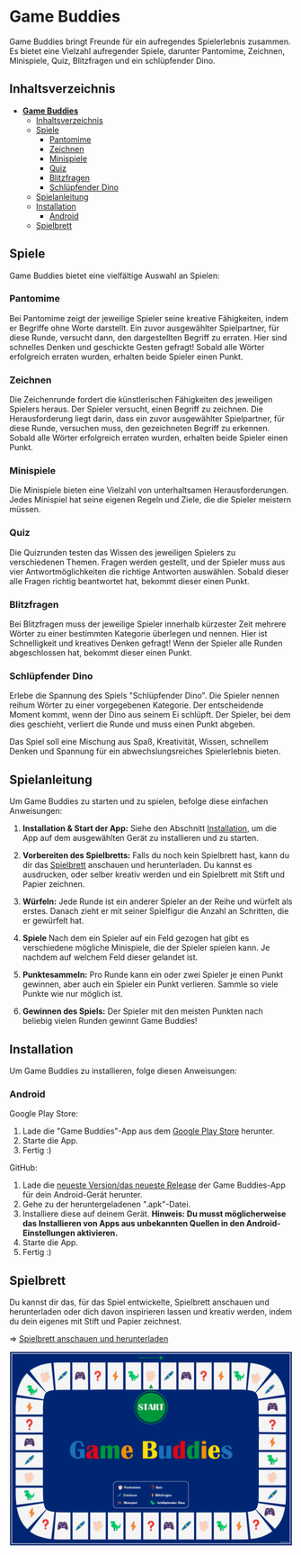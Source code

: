 [comment]: <> (Created with VSC)

# **Game Buddies**

Game Buddies bringt Freunde für ein aufregendes Spielerlebnis zusammen. Es bietet eine Vielzahl aufregender Spiele, darunter Pantomime, Zeichnen, Minispiele, Quiz, Blitzfragen und ein schlüpfender Dino.


## Inhaltsverzeichnis

[comment]: <> (For Table of Contents run "Ctrl-Shift-P" and "Create Table of Contents")
- [**Game Buddies**](#game-buddies)
  - [Inhaltsverzeichnis](#inhaltsverzeichnis)
  - [Spiele](#spiele)
    - [Pantomime](#pantomime)
    - [Zeichnen](#zeichnen)
    - [Minispiele](#minispiele)
    - [Quiz](#quiz)
    - [Blitzfragen](#blitzfragen)
    - [Schlüpfender Dino](#schlüpfender-dino)
  - [Spielanleitung](#spielanleitung)
  - [Installation](#installation)
    - [Android](#android)
  - [Spielbrett](#spielbrett)



## Spiele
Game Buddies bietet eine vielfältige Auswahl an Spielen:

### Pantomime
Bei Pantomime zeigt der jeweilige Spieler seine kreative Fähigkeiten, indem er Begriffe ohne Worte darstellt. Ein zuvor ausgewählter Spielpartner, für diese Runde, versucht dann, den dargestellten Begriff zu erraten. Hier sind schnelles Denken und geschickte Gesten gefragt! Sobald alle Wörter erfolgreich erraten wurden, erhalten beide Spieler einen Punkt.

### Zeichnen
Die Zeichenrunde fordert die künstlerischen Fähigkeiten des jeweiligen Spielers heraus. Der Spieler versucht, einen Begriff zu zeichnen. Die Herausforderung liegt darin, dass ein zuvor ausgewählter Spielpartner, für diese Runde, versuchen muss, den gezeichneten Begriff zu erkennen. Sobald alle Wörter erfolgreich erraten wurden, erhalten beide Spieler einen Punkt.

### Minispiele
Die Minispiele bieten eine Vielzahl von unterhaltsamen Herausforderungen. Jedes Minispiel hat seine eigenen Regeln und Ziele, die die Spieler meistern müssen.

### Quiz
Die Quizrunden testen das Wissen des jeweiligen Spielers zu verschiedenen Themen. Fragen werden gestellt, und der Spieler muss aus vier Antwortmöglichkeiten die richtige Antworten auswählen. Sobald dieser alle Fragen richtig beantwortet hat, bekommt dieser einen Punkt.

### Blitzfragen
Bei Blitzfragen muss der jeweilige Spieler innerhalb kürzester Zeit mehrere Wörter zu einer bestimmten Kategorie überlegen und nennen. Hier ist Schnelligkeit und kreatives Denken gefragt! Wenn der Spieler alle Runden abgeschlossen hat, bekommt dieser einen Punkt.

### Schlüpfender Dino
Erlebe die Spannung des Spiels "Schlüpfender Dino". Die Spieler nennen reihum Wörter zu einer vorgegebenen Kategorie. Der entscheidende Moment kommt, wenn der Dino aus seinem Ei schlüpft. Der Spieler, bei dem dies geschieht, verliert die Runde und muss einen Punkt abgeben.

Das Spiel soll eine Mischung aus Spaß, Kreativität, Wissen, schnellem Denken und Spannung für ein abwechslungsreiches Spielerlebnis bieten.


## Spielanleitung

Um Game Buddies zu starten und zu spielen, befolge diese einfachen Anweisungen:

1. **Installation & Start der App:** Siehe den Abschnitt [Installation](#installation), um die App auf dem ausgewählten Gerät zu installieren und zu starten.

2. **Vorbereiten des Spielbretts:** Falls du noch kein Spielbrett hast, kann du dir das [Spielbrett](#spielbrett) anschauen und herunterladen. Du kannst es ausdrucken, oder selber kreativ werden und ein Spielbrett mit Stift und Papier zeichnen.

3. **Würfeln:** Jede Runde ist ein anderer Spieler an der Reihe und würfelt als erstes. Danach zieht er mit seiner Spielfigur die Anzahl an Schritten, die er gewürfelt hat.

4. **Spiele** Nach dem ein Spieler auf ein Feld gezogen hat gibt es verschiedene mögliche Minispiele, die der Spieler spielen kann. Je nachdem auf welchem Feld dieser gelandet ist.

5. **Punktesammeln:** Pro Runde kann ein oder zwei Spieler je einen Punkt gewinnen, aber auch ein Spieler ein Punkt verlieren. Sammle so viele Punkte wie nur möglich ist.

6. **Gewinnen des Spiels:** Der Spieler mit den meisten Punkten nach beliebig vielen Runden gewinnt Game Buddies!


## Installation

Um Game Buddies zu installieren, folge diesen Anweisungen:

### Android

Google Play Store:
1. Lade die "Game Buddies"-App aus dem [Google Play Store](TODO) herunter.
2. Starte die App.
3. Fertig :)

GitHub:
1. Lade die [neueste Version/das neueste Release](https://github.com/Creative-Cave-Company/game_buddies_releases/releases) der Game Buddies-App für dein Android-Gerät herunter.
2. Gehe zu der heruntergeladenen ".apk"-Datei.
3. Installiere diese auf deinem Gerät. **Hinweis: Du musst möglicherweise das Installieren von Apps aus unbekannten Quellen in den Android-Einstellungen aktivieren.**
4. Starte die App.
5. Fertig :)


## Spielbrett
Du kannst dir das, für das Spiel entwickelte, Spielbrett anschauen und herunterladen oder dich davon inspirieren lassen und kreativ werden, indem du dein eigenes mit Stift und Papier zeichnest.

=> [Spielbrett anschauen und herunterladen](./assets/game_board/game_board_1000ppi.png)

![Spielbrett (geringe Auflösung)](./assets/game_board/game_board_1x.png "Spielbrett (geringe Auflösung!)")